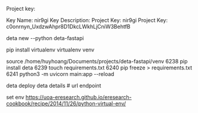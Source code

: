 Project key:

Key Name:    nir9gi
Key Description:  Project Key: nir9gi
Project Key:   c0onrnyn_UxdzwAhpr8D1DkcLWkhLjCniW3BehtfB


deta new --python deta-fastapi

pip install virtualenv
virtualenv venv

source /home/huyhoang/Documents/projects/deta-fastapi/venv
 6238  pip install deta
 6239  touch requirements.txt
 6240  pip freeze > requirements.txt
 6241  python3 -m uvicorn main:app --reload

deta deploy
deta details   # url endpoint

set env
https://uoa-eresearch.github.io/eresearch-cookbook/recipe/2014/11/26/python-virtual-env/